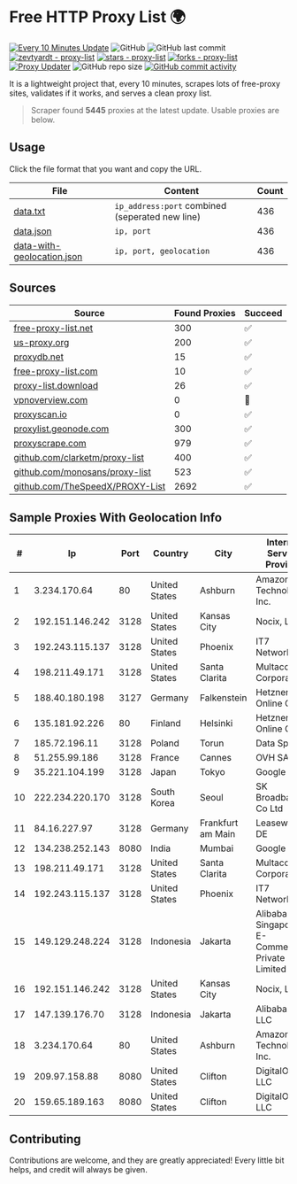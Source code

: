 
# Free HTTP Proxy List 🌍

[![Every 10 Minutes Update](https://github.com/mertguvencli/http-proxy-list/actions/workflows/main.yml/badge.svg?branch=main)](https://github.com/mertguvencli/http-proxy-list/actions/workflows/main.yml)
![GitHub](https://img.shields.io/github/license/mertguvencli/http-proxy-list)
![GitHub last commit](https://img.shields.io/github/last-commit/mertguvencli/http-proxy-list)
[![zevtyardt - proxy-list](https://img.shields.io/static/v1?label=zevtyardt&message=proxy-list&color=blue&logo=github)](https://github.com/zevtyardt/proxy-list "Go to GitHub repo")
[![stars - proxy-list](https://img.shields.io/github/stars/zevtyardt/proxy-list?style=social)](https://github.com/zevtyardt/proxy-list)
[![forks - proxy-list](https://img.shields.io/github/forks/zevtyardt/proxy-list?style=social)](https://github.com/zevtyardt/proxy-list)
[![Proxy Updater](https://github.com/zevtyardt/proxy-list/workflows/Proxy%20Updater/badge.svg)](https://github.com/zevtyardt/proxy-list/actions?query=workflow:"Proxy+Updater")
![GitHub repo size](https://img.shields.io/github/repo-size/zevtyardt/proxy-list)
[![GitHub commit activity](https://img.shields.io/github/commit-activity/m/zevtyardt/proxy-list?logo=commits)](https://github.com/zevtyardt/proxy-list/commits/main)

It is a lightweight project that, every 10 minutes, scrapes lots of free-proxy sites, validates if it works, and serves a clean proxy list.

> Scraper found **5445** proxies at the latest update. Usable proxies are below.

## Usage

Click the file format that you want and copy the URL.

|File|Content|Count|
|----|-------|-----|
|[data.txt](https://raw.githubusercontent.com/mertguvencli/http-proxy-list/main/proxy-list/data.txt)|`ip_address:port` combined (seperated new line)|436|
|[data.json](https://raw.githubusercontent.com/mertguvencli/http-proxy-list/main/proxy-list/data.json)|`ip, port`|436|
|[data-with-geolocation.json](https://raw.githubusercontent.com/mertguvencli/http-proxy-list/main/proxy-list/data-with-geolocation.json)|`ip, port, geolocation`|436|

## Sources

|Source|Found Proxies|Succeed|
|------|-------------|-------|
|[free-proxy-list.net](https://free-proxy-list.net)|300|✅|
|[us-proxy.org](https://www.us-proxy.org)|200|✅|
|[proxydb.net](http://proxydb.net)|15|✅|
|[free-proxy-list.com](https://free-proxy-list.com/?page=&port=&type%5B%5D=http&type%5B%5D=https&up_time=0&search=Search)|10|✅|
|[proxy-list.download](https://www.proxy-list.download/HTTP)|26|✅|
|[vpnoverview.com](https://vpnoverview.com/privacy/anonymous-browsing/free-proxy-servers)|0|🚫|
|[proxyscan.io](https://www.proxyscan.io)|0|✅|
|[proxylist.geonode.com](https://proxylist.geonode.com/api/proxy-list?limit=300&page=1&sort_by=lastChecked&sort_type=desc&protocols=http,https)|300|✅|
|[proxyscrape.com](https://api.proxyscrape.com/v2/?request=displayproxies&protocol=http&timeout=10000&country=all&ssl=all&anonymity=all)|979|✅|
|[github.com/clarketm/proxy-list](https://raw.githubusercontent.com/clarketm/proxy-list/master/proxy-list-raw.txt)|400|✅|
|[github.com/monosans/proxy-list](https://raw.githubusercontent.com/monosans/proxy-list/main/proxies/http.txt)|523|✅|
|[github.com/TheSpeedX/PROXY-List](https://raw.githubusercontent.com/TheSpeedX/PROXY-List/master/http.txt)|2692|✅|


## Sample Proxies With Geolocation Info

|#|Ip|Port|Country|City|Internet Service Provider|
|-|--|----|-------|----|-------------------------|
|1|3.234.170.64|80|United States|Ashburn|Amazon Technologies Inc.|
|2|192.151.146.242|3128|United States|Kansas City|Nocix, LLC|
|3|192.243.115.137|3128|United States|Phoenix|IT7 Networks Inc|
|4|198.211.49.171|3128|United States|Santa Clarita|Multacom Corporation|
|5|188.40.180.198|3127|Germany|Falkenstein|Hetzner Online GmbH|
|6|135.181.92.226|80|Finland|Helsinki|Hetzner Online GmbH|
|7|185.72.196.11|3128|Poland|Torun|Data Space|
|8|51.255.99.186|3128|France|Cannes|OVH SAS|
|9|35.221.104.199|3128|Japan|Tokyo|Google LLC|
|10|222.234.220.170|3128|South Korea|Seoul|SK Broadband Co Ltd|
|11|84.16.227.97|3128|Germany|Frankfurt am Main|Leaseweb DE|
|12|134.238.252.143|8080|India|Mumbai|Google LLC|
|13|198.211.49.171|3128|United States|Santa Clarita|Multacom Corporation|
|14|192.243.115.137|3128|United States|Phoenix|IT7 Networks Inc|
|15|149.129.248.224|3128|Indonesia|Jakarta|Alibaba.com Singapore E-Commerce Private Limited|
|16|192.151.146.242|3128|United States|Kansas City|Nocix, LLC|
|17|147.139.176.70|3128|Indonesia|Jakarta|Alibaba.com LLC|
|18|3.234.170.64|80|United States|Ashburn|Amazon Technologies Inc.|
|19|209.97.158.88|8080|United States|Clifton|DigitalOcean, LLC|
|20|159.65.189.163|8080|United States|Clifton|DigitalOcean, LLC|



## Contributing

Contributions are welcome, and they are greatly appreciated! Every
little bit helps, and credit will always be given.

